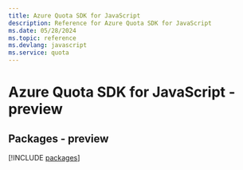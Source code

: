 ```yaml
---
title: Azure Quota SDK for JavaScript
description: Reference for Azure Quota SDK for JavaScript
ms.date: 05/28/2024
ms.topic: reference
ms.devlang: javascript
ms.service: quota
---
```

# Azure Quota SDK for JavaScript - preview
## Packages - preview
[!INCLUDE [packages](quota-index.md)]